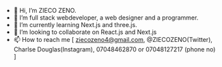 - 👋 Hi, I’m ZIECO ZENO.
- 👀 I’m full stack webdeveloper, a web designer and a programmer. 
- 🌱 I’m currently learning Next.js and three.js.
- 💞️ I’m looking to collaborate on React.js and Next.js
- 📫 How to reach me [ ziecozeno4@gmail.com, @ZIECOZENO(Twitter), Charlse Douglas(Instagram), 07048462870 or 07048127217 (phone no) ]

<!---
ZIECOZENO4/ZIECOZENO4 is a ✨ special ✨ repository because its `README.md` (this file) appears on your GitHub profile.
You can click the Preview link to take a look at your changes.
--->
